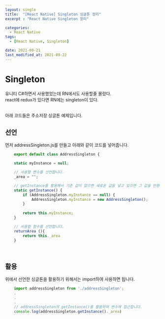 ```yaml
---
layout: single
title:  "[React Native] Singleton 싱글톤 정리"
excerpt : "React Native Singleton 정리"

categories:
  - React Native 
tags: 
  - [React Native, Singleton]

date: 2021-09-21
last_modified_at: 2021-09-22
---
```




# Singleton
유니티 C#하면서 사용했었는데 RN에서도 사용할줄 몰랐다.     
react에 redux가 있다면 RN에는 singleton이 있다.       
      
<br />
아래 코드들은 주소저장 싱글톤 예제입니다.    

## 선언
먼저 addressSingleton.js를 만들고 아래와 같이 코드를 넣어줍니다.

```javascript
    export default class AddressSingleton {

    static myInstance = null;

    // 사용할 변수를 선언합니다.
    _area = "";

    // getInstance를 활용해서 기존 값이 없으면 새로운 값을 넣고 있으면 그 값을 반환합니다.
    static getInstance() {
        if (AddressSingleton.myInstance == null) {
            AddressSingleton.myInstance = new AddressSingleton();
        }
        
        return this.myInstance;
    }

    // 사용할 함수를 선언합니다.
    returnArea (){
        return this._area
    }
```

<br />

## 활용
위에서 선언한 싱글톤을 활용하기 위해서는 import하여 사용하면 됩니다. 
```javascript
    import addressSingleton from './addressSingleton';
    .
    .
    .
    // addressSingleton의 getInstance()를 활용하여 변수에 접근합니다.
    console.log(addressSingleton.getInstance()._area)
```

